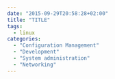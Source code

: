 ```yaml
---
date: "2015-09-29T20:58:28+02:00"
title: "TITLE"
tags:
  - linux
categories:
  - "Configuration Management"
  - "Development"
  - "System administration"
  - "Networking"
---
```



